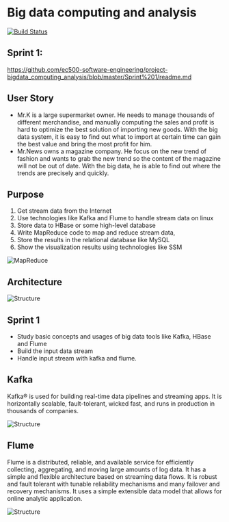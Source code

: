 # Big data computing and analysis

[![Build Status](https://travis-ci.com/ec500-software-engineering/project-17-bigdata_computing_analysis.svg?branch=master)](https://travis-ci.com/ec500-software-engineering/project-17-bigdata_computing_analysis)

## Sprint 1:

https://github.com/ec500-software-engineering/project-bigdata_computing_analysis/blob/master/Sprint%201/readme.md

## User Story

- Mr.K is a large supermarket owner. He needs to manage thousands of different merchandise, and manually computing the sales and profit is hard to optimize the best solution of importing new goods. With the big data system, it is easy to find out what to import at certain time can gain the best value and bring the most profit for him.
- Mr.News owns a magazine company. He focus on the new trend of fashion and wants to grab the new trend so the content of the magazine will not be out of date. With the big data, he is able to find out where the trends are precisely and quickly.

## Purpose

1. Get stream data from the Internet
2. Use technologies like Kafka and Flume to handle stream data on linux
3. Store data to HBase or some high-level database
4. Write MapReduce code to map and reduce stream data, 
5. Store the results in the relational database like MySQL
6. Show the visualization results using technologies like SSM

![MapReduce](https://github.com/ec500-software-engineering/project-bigdata_computing_analysis/blob/master/documentation/readme/map_reduce_eg.png)

## Architecture

![Structure](https://github.com/ec500-software-engineering/project-bigdata_computing_analysis/blob/master/documentation/readme/structure.jpg)


## Sprint 1

- Study basic concepts and usages of big data tools like Kafka, HBase and Flume 
- Build the input data stream 
- Handle input stream with kafka and flume.

## Kafka

Kafka® is used for building real-time data pipelines and streaming apps. It is horizontally scalable, fault-tolerant, wicked fast, and runs in production in thousands of companies.

![Structure](https://github.com/ec500-software-engineering/project-bigdata_computing_analysis/blob/master/documentation/readme/kafka-apis.png)

## Flume

Flume is a distributed, reliable, and available service for efficiently collecting, aggregating, and moving large amounts of log data. It has a simple and flexible architecture based on streaming data flows. It is robust and fault tolerant with tunable reliability mechanisms and many failover and recovery mechanisms. It uses a simple extensible data model that allows for online analytic application.

![Structure](https://github.com/ec500-software-engineering/project-bigdata_computing_analysis/blob/master/documentation/readme/flume.png)
